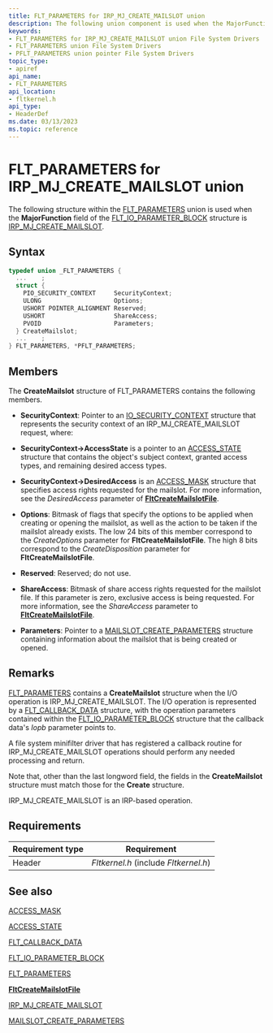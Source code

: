 ```yaml
---
title: FLT_PARAMETERS for IRP_MJ_CREATE_MAILSLOT union
description: The following union component is used when the MajorFunction field of the FLT_IO_PARAMETER_BLOCK structure for the operation is IRP_MJ_CREATE_MAILSLOT.
keywords:
- FLT_PARAMETERS for IRP_MJ_CREATE_MAILSLOT union File System Drivers
- FLT_PARAMETERS union File System Drivers
- PFLT_PARAMETERS union pointer File System Drivers
topic_type:
- apiref
api_name:
- FLT_PARAMETERS
api_location:
- fltkernel.h
api_type:
- HeaderDef
ms.date: 03/13/2023
ms.topic: reference
---
```


# FLT_PARAMETERS for IRP_MJ_CREATE_MAILSLOT union

The following structure within the [FLT_PARAMETERS](/windows-hardware/drivers/ddi/fltkernel/ns-fltkernel-_flt_parameters) union is used when the **MajorFunction** field of the [FLT_IO_PARAMETER_BLOCK](/windows-hardware/drivers/ddi/content/fltkernel/ns-fltkernel-_flt_io_parameter_block) structure is [IRP_MJ_CREATE_MAILSLOT](irp-mj-create-mailslot.md).

## Syntax

``` C
typedef union _FLT_PARAMETERS {
  ...    ;
  struct {
    PIO_SECURITY_CONTEXT     SecurityContext;
    ULONG                    Options;
    USHORT POINTER_ALIGNMENT Reserved;
    USHORT                   ShareAccess;
    PVOID                    Parameters;
  } CreateMailslot;
  ...    ;
} FLT_PARAMETERS, *PFLT_PARAMETERS;
```

## Members

The **CreateMailslot** structure of FLT_PARAMETERS contains the following members.

- **SecurityContext**: Pointer to an [IO_SECURITY_CONTEXT](/windows-hardware/drivers/ddi/content/wdm/ns-wdm-_io_security_context) structure that represents the security context of an IRP_MJ_CREATE_MAILSLOT request, where:

- **SecurityContext->AccessState** is a pointer to an [ACCESS_STATE](/windows-hardware/drivers/ddi/wdm/ns-wdm-_access_state) structure that contains the object's subject context, granted access types, and remaining desired access types.

- **SecurityContext->DesiredAccess** is an [ACCESS_MASK](../kernel/access-mask.md) structure that specifies access rights requested for the mailslot. For more information, see the *DesiredAccess* parameter of [**FltCreateMailslotFile**](/windows-hardware/drivers/ddi/fltkernel/nf-fltkernel-fltcreatemailslotfile).

- **Options**: Bitmask of flags that specify the options to be applied when creating or opening the mailslot, as well as the action to be taken if the mailslot already exists. The low 24 bits of this member correspond to the *CreateOptions* parameter for **FltCreateMailslotFile**. The high 8 bits correspond to the *CreateDisposition* parameter for **FltCreateMailslotFile**.

- **Reserved**: Reserved; do not use.

- **ShareAccess**: Bitmask of share access rights requested for the mailslot file. If this parameter is zero, exclusive access is being requested. For more information, see the *ShareAccess* parameter to [**FltCreateMailslotFile**](/windows-hardware/drivers/ddi/content/fltkernel/nf-fltkernel-fltcreatemailslotfile).

- **Parameters**: Pointer to a [MAILSLOT_CREATE_PARAMETERS](/windows-hardware/drivers/ddi/wdm/ns-wdm-_mailslot_create_parameters) structure containing information about the mailslot that is being created or opened.

## Remarks

[FLT_PARAMETERS](/windows-hardware/drivers/ddi/fltkernel/ns-fltkernel-_flt_parameters) contains a **CreateMailslot** structure when the I/O operation is IRP_MJ_CREATE_MAILSLOT. The I/O operation is represented by a [FLT_CALLBACK_DATA](/windows-hardware/drivers/ddi/fltkernel/ns-fltkernel-_flt_callback_data) structure, with the operation parameters contained within the [FLT_IO_PARAMETER_BLOCK](/windows-hardware/drivers/ddi/fltkernel/ns-fltkernel-_flt_io_parameter_block) structure that the callback data's *Iopb* parameter points to.

A file system minifilter driver that has registered a callback routine for IRP_MJ_CREATE_MAILSLOT operations should perform any needed processing and return.

Note that, other than the last longword field, the fields in the **CreateMailslot** structure must match those for the **Create** structure.

IRP_MJ_CREATE_MAILSLOT is an IRP-based operation.

## Requirements

| Requirement type | Requirement |
| ---------------- | ----------- |
| Header | *Fltkernel.h* (include *Fltkernel.h*) |

## See also

[ACCESS_MASK](../kernel/access-mask.md)

[ACCESS_STATE](/windows-hardware/drivers/ddi/content/wdm/ns-wdm-_access_state)

[FLT_CALLBACK_DATA](/windows-hardware/drivers/ddi/content/fltkernel/ns-fltkernel-_flt_callback_data)

[FLT_IO_PARAMETER_BLOCK](/windows-hardware/drivers/ddi/content/fltkernel/ns-fltkernel-_flt_io_parameter_block)

[FLT_PARAMETERS](/windows-hardware/drivers/ddi/content/fltkernel/ns-fltkernel-_flt_parameters)

[**FltCreateMailslotFile**](/windows-hardware/drivers/ddi/content/fltkernel/nf-fltkernel-fltcreatemailslotfile)

[IRP_MJ_CREATE_MAILSLOT](irp-mj-create-mailslot.md)

[MAILSLOT_CREATE_PARAMETERS](/windows-hardware/drivers/ddi/wdm/ns-wdm-_mailslot_create_parameters)
